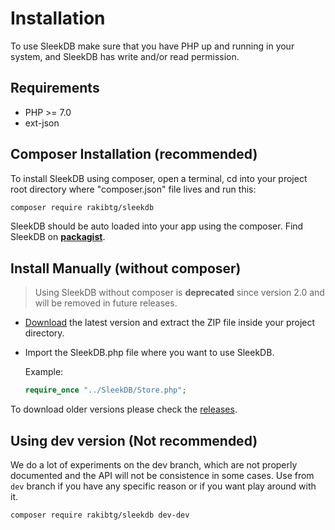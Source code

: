 <!--METADATA
{
    "title": "Installation",
    "url": "installation",
    "icon": "play"
}
!METADATA-->

# Installation

To use SleekDB make sure that you have PHP up and running in your system, and SleekDB has write and/or read permission.

## Requirements

- PHP >= 7.0
- ext-json

## Composer Installation (recommended)

To install SleekDB using composer, open a terminal, cd into your project root directory where "composer.json" file lives and run this:

```sh
composer require rakibtg/sleekdb
```

SleekDB should be auto loaded into your app using the composer.
Find SleekDB on **<a rel="noopener nofollow" href="https://packagist.org/packages/rakibtg/sleekdb" target="_blank">packagist</a>**.

## Install Manually (without composer)

> Using SleekDB without composer is **deprecated** since version 2.0 and will be removed in future releases.

- <a rel="noopener nofollow" href=" https://github.com/rakibtg/SleekDB/archive/master.zip">Download</a> the latest version and extract the ZIP file inside your project directory.
- Import the SleekDB.php file where you want to use SleekDB.

  Example:

  ```php
  require_once "../SleekDB/Store.php";
  ```

To download older versions please check the <a rel="noopener nofollow" target="_blank" title="Click here to download old versions" href="https://github.com/rakibtg/SleekDB/releases">releases</a>.

## Using dev version (Not recommended)

We do a lot of experiments on the dev branch, which are not properly documented and the API will not be consistence in some cases. Use from `dev` branch if you have any specific reason or if you want play around with it.

```sh
composer require rakibtg/sleekdb dev-dev
```
